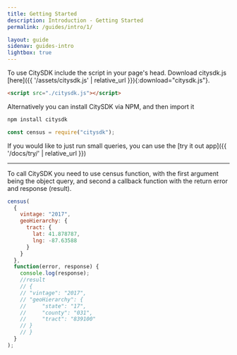 ```yaml
---
title: Getting Started
description: Introduction - Getting Started
permalink: /guides/intro/1/

layout: guide
sidenav: guides-intro
lightbox: true
---
```


To use CitySDK include the script in your page's head. Download citysdk.js [here]({{ '/assets/citysdk.js' | relative_url }}){:download="citysdk.js"}.

```html
<script src="./citysdk.js"></script>
```

Alternatively you can install CitySDK via NPM, and then import it

```bash
npm install citysdk
```

```javascript
const census = require("citysdk");
```

If you would like to just run small queries, you can use the [try it out app]({{ '/docs/try/' | relative_url }})

---

To call CitySDK you need to use census function, with the first argument being the object query, and second a callback function with the return error and response (result).

```js
census(
  {
    vintage: "2017",
    geoHierarchy: {
      tract: {
        lat: 41.878787,
        lng: -87.63588
      }
    }
  },
  function(error, response) {
    console.log(response);
    //result
    // {
    // "vintage": "2017",
    // "geoHierarchy": {
    //     "state": "17",
    //     "county": "031",
    //     "tract": "839100"
    // }
    // }
  }
);
```

